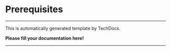# Prerequisites

---

This is automatically generated template by TechDocs.

**Please fill your documentation here!**

---
